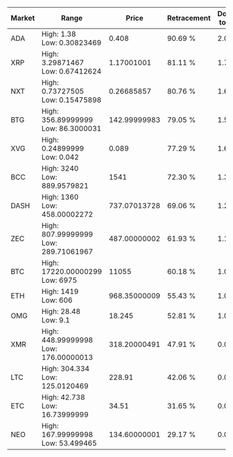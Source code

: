 | Market | Range | Price| Retracement | Doubles to 50% |
| --- | --- | --- | --- | --- |
| ADA | High: 1.38<br />Low: 0.30823469 | 0.408 | 90.69 % | 2.07 |
| XRP | High: 3.29871467<br />Low: 0.67412624 | 1.17001001 | 81.11 % | 1.70 |
| NXT | High: 0.73727505<br />Low: 0.15475898 | 0.26685857 | 80.76 % | 1.67 |
| BTG | High: 356.89999999<br />Low: 86.3000031 | 142.99999983 | 79.05 % | 1.55 |
| XVG | High: 0.24899999<br />Low: 0.042 | 0.089 | 77.29 % | 1.63 |
| BCC | High: 3240<br />Low: 889.9579821 | 1541 | 72.30 % | 1.34 |
| DASH | High: 1360<br />Low: 458.00002272 | 737.07013728 | 69.06 % | 1.23 |
| ZEC | High: 807.99999999<br />Low: 289.71061967 | 487.00000002 | 61.93 % | 1.13 |
| BTC | High: 17220.00000299<br />Low: 6975 | 11055 | 60.18 % | 1.09 |
| ETH | High: 1419<br />Low: 606 | 968.35000009 | 55.43 % | 1.05 |
| OMG | High: 28.48<br />Low: 9.1 | 18.245 | 52.81 % | 1.03 |
| XMR | High: 448.99999998<br />Low: 176.00000013 | 318.20000491 | 47.91 % | 0.00 |
| LTC | High: 304.334<br />Low: 125.0120469 | 228.91 | 42.06 % | 0.00 |
| ETC | High: 42.738<br />Low: 16.73999999 | 34.51 | 31.65 % | 0.00 |
| NEO | High: 167.99999998<br />Low: 53.499465 | 134.60000001 | 29.17 % | 0.00 |

